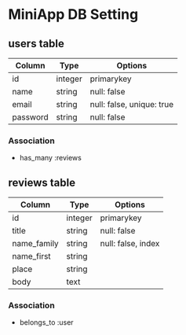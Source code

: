 # MiniApp DB Setting

## users table
|Column|Type|Options|
|------|----|-------|
|id|integer|primarykey|
|name|string|null: false|
|email|string|null: false, unique: true|
|password|string|null: false|
### Association
- has_many :reviews

## reviews table
|Column|Type|Options|
|------|----|-------|
|id|integer|primarykey|
|title|string|null: false|
|name_family|string|null: false, index|
|name_first|string||
|place|string||
|body|text||
### Association
- belongs_to :user